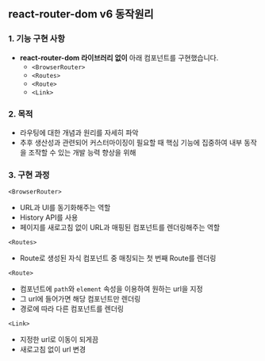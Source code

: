 ## react-router-dom v6 동작원리

### 1. 기능 구현 사항

- **react-router-dom 라이브러리 없이** 아래 컴포넌트를 구현했습니다.
  - `<BrowserRouter>`
  - `<Routes>`
  - `<Route>`
  - `<Link>`

### 2. 목적

- 라우팅에 대한 개념과 원리를 자세히 파악
- 추후 생산성과 관련되어 커스터마이징이 필요할 때 핵심 기능에 집중하여 내부 동작을 조작할 수 있는 개발 능력 향상을 위해


### 3. 구현 과정

`<BrowserRouter>`

- URL과 UI를 동기화해주는 역할
- History API를 사용
- 페이지를 새로고침 없이 URL과 매핑된 컴포넌트를 렌더링해주는 역할

`<Routes>`

- Route로 생성된 자식 컴포넌트 중 매칭되는 첫 번째 Route를 렌더링

`<Route>`

- 컴포넌트에 `path`와 `element` 속성을 이용하여 원하는 url을 지정
- 그 url에 들어가면 해당 컴포넌트만 렌더링
- 경로에 따라 다른 컴포넌트를 렌더링

`<Link>`

- 지정한 url로 이동이 되게끔
- 새로고침 없이 url 변경
